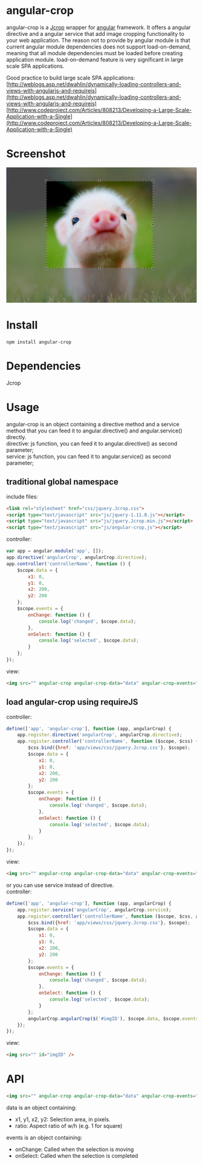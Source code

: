 # angular-crop
angular-crop is a [Jcrop](http://deepliquid.com/content/Jcrop.html) wrapper for [angular](https://angularjs.org/) framework. It offers a angular directive and a angular service that add image cropping functionality to your web application. The reason not to provide by angular module is that current angular module dependencies does not support load-on-demand, meaning that all module dependencies must be loaded before creating application module. load-on-demand feature is very significant in large scale SPA applications.

Good practice to build large scale SPA applications: <br>
[http://weblogs.asp.net/dwahlin/dynamically-loading-controllers-and-views-with-angularjs-and-requirejs](http://weblogs.asp.net/dwahlin/dynamically-loading-controllers-and-views-with-angularjs-and-requirejs)
[http://www.codeproject.com/Articles/808213/Developing-a-Large-Scale-Application-with-a-Single](http://www.codeproject.com/Articles/808213/Developing-a-Large-Scale-Application-with-a-Single) <br>

# Screenshot
![example](img/example.png)

# Install
```console
npm install angular-crop 
```

# Dependencies
Jcrop

# Usage
angular-crop is an object containing a directive method and a service method that you can feed it to angular.directive() and 
angular.service() directly. <br>
directive: js function, you can feed it to angular.directive() as second parameter;<br>
service: js function, you can feed it to angular.service() as second parameter; <br>
## traditional global namespace 
include files:
```html
<link rel="stylesheet" href="css/jquery.Jcrop.css">
<script type="text/javascript" src="js/jquery-1.11.0.js"></script>
<script type="text/javascript" src="js/jquery.Jcrop.min.js"></script>
<script type="text/javascript" src="js/angular-crop.js"></script>
```
controller: 
```js
var app = angular.module('app', []);
app.directive('angularCrop', angularCrop.directive);
app.controller('controllerName', function () {
	$scope.data = {
		x1: 0,
		y1: 0,
		x2: 200,
		y2: 200
	};
	$scope.events = {
		onChange: function () {
			console.log('changed', $scope.data);
		},
		onSelect: function () {
			console.log('selected', $scope.data);
		}
	};
});
```
view:
```html
<img src="" angular-crop angular-crop-data="data" angular-crop-events="events" />
```

## load angular-crop using requireJS
controller:
```js
define(['app', 'angular-crop'], function (app, angularCrop) {
	app.register.directive('angularCrop', angularCrop.directive);
	app.register.controller('controllerName', function ($scope, $css) {
		$css.bind({href: 'app/views/css/jquery.Jcrop.css'}, $scope);
		$scope.data = {
			x1: 0, 
			y1: 0,
			x2: 200,
			y2: 200
		};
		$scope.events = {
			onChange: function () {
				console.log('changed', $scope.data);
			},
			onSelect: function () {
				console.log('selected', $scope.data);
			}
		};
	});
});
```
view:
```html
<img src="" angular-crop angular-crop-data="data" angular-crop-events="events" />
```

or you can use service instead of directive. <br>
controller:
```js
define(['app', 'angular-crop'], function (app, angularCrop) {
	app.register.service('angularCrop', angularCrop.service);
	app.register.controller('controllerName', function ($scope, $css, angularCrop) {
		$css.bind({href: 'app/views/css/jquery.Jcrop.css'}, $scope);
		$scope.data = {
			x1: 0, 
			y1: 0,
			x2: 200,
			y2: 200
		};
		$scope.events = {
			onChange: function () {
				console.log('changed', $scope.data);
			},
			onSelect: function () {
				console.log('selected', $scope.data);
			}
		};
		angularCrop.angularCrop($('#imgID'), $scope.data, $scope.events);
	});
});
```
view:
```html
<img src="" id="imgID" />
```

# API
```html
<img src="" angular-crop angular-crop-data="data" angular-crop-events="events">
```
data is an object containing: <br>
* x1, y1, x2, y2: Selection area, in pixels.
* ratio: Aspect ratio of w/h (e.g. 1 for square)

events is an object containing:
* onChange: Called when the selection is moving
* onSelect: Called when the selection is completed




